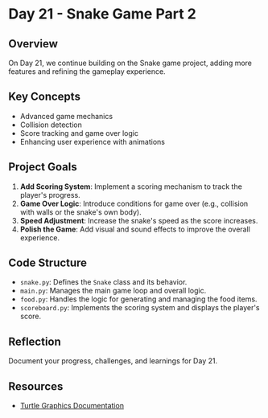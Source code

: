 # Day 21 - Snake Game Part 2

## Overview
On Day 21, we continue building on the Snake game project, adding more features and refining the gameplay experience.

## Key Concepts
- Advanced game mechanics
- Collision detection
- Score tracking and game over logic
- Enhancing user experience with animations

## Project Goals
1. **Add Scoring System**: Implement a scoring mechanism to track the player's progress.
2. **Game Over Logic**: Introduce conditions for game over (e.g., collision with walls or the snake's own body).
3. **Speed Adjustment**: Increase the snake's speed as the score increases.
4. **Polish the Game**: Add visual and sound effects to improve the overall experience.

## Code Structure
- `snake.py`: Defines the `Snake` class and its behavior.
- `main.py`: Manages the main game loop and overall logic.
- `food.py`: Handles the logic for generating and managing the food items.
- `scoreboard.py`: Implements the scoring system and displays the player's score.

## Reflection
Document your progress, challenges, and learnings for Day 21.

## Resources
- [Turtle Graphics Documentation](https://docs.python.org/3/library/turtle.html)
